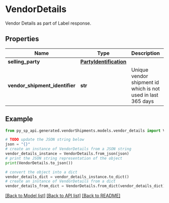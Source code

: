 # VendorDetails

Vendor Details as part of Label response.

## Properties

Name | Type | Description | Notes
------------ | ------------- | ------------- | -------------
**selling_party** | [**PartyIdentification**](PartyIdentification.md) |  | [optional] 
**vendor_shipment_identifier** | **str** | Unique vendor shipment id which is not used in last 365 days | [optional] 

## Example

```python
from py_sp_api.generated.vendorShipments.models.vendor_details import VendorDetails

# TODO update the JSON string below
json = "{}"
# create an instance of VendorDetails from a JSON string
vendor_details_instance = VendorDetails.from_json(json)
# print the JSON string representation of the object
print(VendorDetails.to_json())

# convert the object into a dict
vendor_details_dict = vendor_details_instance.to_dict()
# create an instance of VendorDetails from a dict
vendor_details_from_dict = VendorDetails.from_dict(vendor_details_dict)
```
[[Back to Model list]](../README.md#documentation-for-models) [[Back to API list]](../README.md#documentation-for-api-endpoints) [[Back to README]](../README.md)



